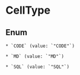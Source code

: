 
# CellType

## Enum


    * `CODE` (value: `"CODE"`)

    * `MD` (value: `"MD"`)

    * `SQL` (value: `"SQL"`)



